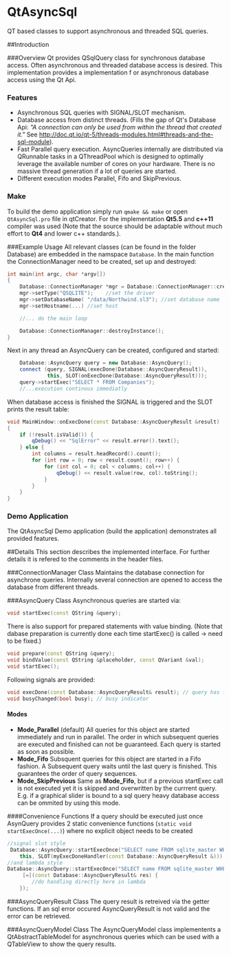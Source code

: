 # QtAsyncSql
QT based classes to support asynchronous and threaded SQL queries.
 
##Introduction

###Overview
Qt provides QSqlQuery class for synchronous database access. Often asynchronous and threaded database access is desired. This implementation provides a implementation f or asynchronous database access using the Qt Api.

### Features 
* Asynchronous SQL queries with SIGNAL/SLOT mechanism.
* Database access from distinct threads. 
(Fills the gap of Qt's Database Api: *"A connection can only be used from within the thread that created it."* See http://doc.qt.io/qt-5/threads-modules.html#threads-and-the-sql-module).
* Fast Parallel query execution. 
AsyncQueries internally are distributed via QRunnable tasks in a QThreadPool which is designed to optimally leverage the available number of cores on your hardware. There is no massive thread generation if a lot of queries are started.
* Different execution modes Parallel, Fifo and SkipPrevious.

### Make
To build the demo application simply run  `qmake && make` or open `QtAsyncSql.pro` file in qtCreator. 
For the implementation **Qt5.5** and **c++11** compiler was used (Note that the source should be adaptable without much effort to **Qt4**  and lower c++ standards.). 


###Example Usage
All relevant classes (can be found in the folder Database) are embedded in the namspace `Database`. In the main function the ConnectionManager need to be created, set up and destroyed:
```cpp
int main(int argc, char *argv[])
{
	Database::ConnectionManager *mgr = Database::ConnectionManager::createInstance();
	mgr->setType("QSQLITE");	//set the driver
	mgr->setDatabaseName( "/data/Northwind.sl3"); //set database name
	mgr->setHostname(...) //set host

	//... do the main loop

	Database::ConnectionManager::destroyInstance();
}
```
Next in any thread an AsyncQuery can be created, configured and started:
```cpp
	Database::AsyncQuery query = new Database::AsyncQuery();
	connect (query, SIGNAL(execDone(Database::AsyncQueryResult)),
			 this, SLOT(onExecDone(Database::AsyncQueryResult)));
	query->startExec("SELECT * FROM Companies");
	//...execution continous immediatly
```

When database access is finished the SIGNAL is triggered and the SLOT prints the result table:

```cpp
void MainWindow::onExecDone(const Database::AsyncQueryResult &result)
{
	if (!result.isValid()) {
		qDebug() << "SqlError" << result.error().text();
	} else {
		int columns = result.headRecord().count();
		for (int row = 0; row < result.count(); row++) {
			for (int col = 0; col < columns; col++) {
				qDebug() << result.value(row, col).toString();
			}
		}
	}
}
```
### Demo Application
The QtAsyncSql Demo application (build the application) demonstrates all provided features.

##Details
This section describes the implemented interface. For further details it is refered to the comments in the header files.

###ConnectionManager Class
Maintains the database connection for asynchrone queries. Internally several connection are opened to access the database from different threads.

###AsyncQuery Class
Asynchronous queries are started via:
```cpp
void startExec(const QString &query);
```
 There is also support for prepared statements with value binding.  (Note that dabase preparation is currently done each time startExec() is called -> need to be fixed.)
```cpp
void prepare(const QString &query);
void bindValue(const QString &placeholder, const QVariant &val);
void startExec();
```
Following signals are provided:
```cpp
void execDone(const Database::AsyncQueryResult& result); // query has finished execution
void busyChanged(bool busy); // busy indicator
```

#### Modes
* **Mode_Parallel** (default)
 All queries for this object are started immediately and run in parallel. The order in which subsequent queries are executed and finished can not be guaranteed. Each query is started as soon as possible. 
* **Mode_Fifo**
Subsquent queries for this object are started in a Fifo fashion. A Subsequent query waits until the last query is finished. This guarantees the order of query sequences. 
* **Mode_SkipPrevious**
 Same as **Mode_Fifo**, but if a previous startExec call is not executed yet it is skipped and overwritten by the currrent query. E.g. if a graphical slider is bound to a sql query heavy database access can be ommited by using this mode.

####Convenience Functions
If a query should be executed just once AsynQuery provides 2 static convenience functions (`static void startExecOnce(...)`) where no explicit object needs to be created
```cpp
//signal slot style
 Database::AsyncQuery::startExecOnce("SELECT name FROM sqlite_master WHERE type='table'",
	this, SLOT(myExecDoneHandler(const Database::AsyncQueryResult &)));
//and lambda style
Database::AsyncQuery::startExecOnce("SELECT name FROM sqlite_master WHERE type='table'",
	 [=](const Database::AsyncQueryResult& res) {
		//do handling directly here in lambda
	});
```


###AsyncQueryResult Class
The query result is retreived via the getter functions. If an sql error occured AsyncQueryResult is not valid and the error can be retrieved.

###AsyncQueryModel Class
The AsyncQueryModel class implementents a QtAbstractTableModel for asynchronous queries which can be used with a QTableView to show the query results.